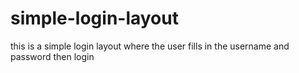 # simple-login-layout
this is a simple login layout where the user fills in the username  and password then login
